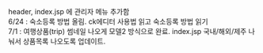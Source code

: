 header, index.jsp 에 관리자 메뉴 추가함<br>
6/24 : 숙소등록 방법 올림. ck에디터 사용법 읽고 숙소등록 방법 읽기<br>
7/1  : 여행상품(trip) 썸네일 나오게 모델2 방식으로 완료. index.jsp 국내/해외/제주 나눠서 상품목록 나오도록 업데이트.
